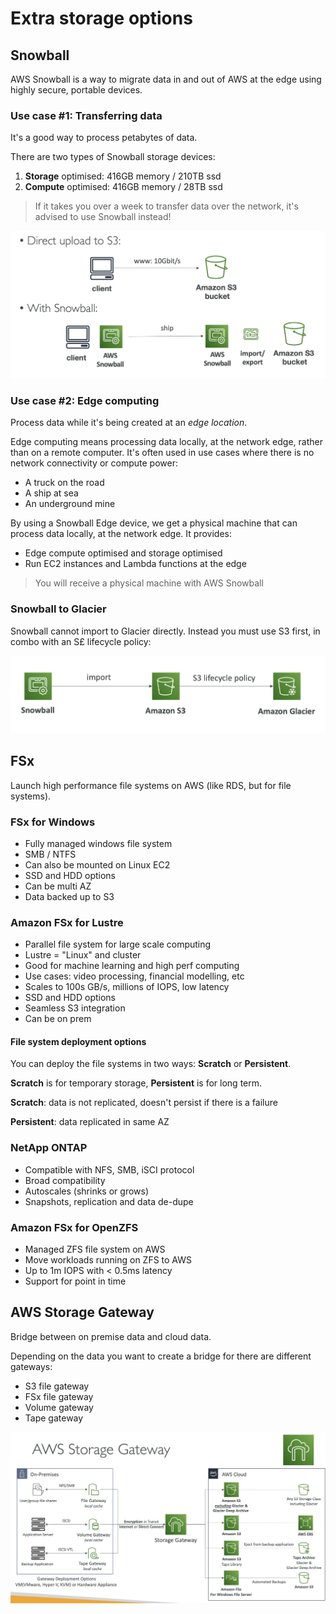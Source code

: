 # Extra storage options 

## Snowball

AWS Snowball is a way to migrate data in and out of AWS at the edge using highly secure, portable devices.

### Use case #1: Transferring data

It's a good way to process petabytes of data.

There are two types of Snowball storage devices:

1. **Storage** optimised: 416GB memory / 210TB ssd
2. **Compute** optimised: 416GB memory / 28TB ssd

> If it takes you over a week to transfer data over the network, it's advised to use Snowball instead!

![](assets/snowball.png)

### Use case #2: Edge computing 

Process data while it's being created at an *edge location*.

Edge computing means processing data locally, at the network edge, rather than on a remote computer. It's often used in use cases where there is no network connectivity or compute power:

- A truck on the road
- A ship at sea
- An underground mine

By using a Snowball Edge device, we get a physical machine that can process data locally, at the network edge. It provides:

- Edge compute optimised and storage optimised
- Run EC2 instances and Lambda functions at the edge

> You will receive a physical machine with AWS Snowball

### Snowball to Glacier

Snowball cannot import to Glacier directly. Instead you must use S3 first, in combo with an S£ lifecycle policy:

![](assets/snowball-glacier.png)

## FSx

Launch high performance file systems on AWS (like RDS, but for file systems).

### FSx for Windows

- Fully managed windows file system
- SMB / NTFS
- Can also be mounted on Linux EC2
- SSD and HDD options
- Can be multi AZ
- Data backed up to S3

### Amazon FSx for Lustre

- Parallel file system for large scale computing
- Lustre = "Linux" and cluster
- Good for machine learning and high perf computing
- Use cases: video processing, financial modelling, etc
- Scales to 100s GB/s, millions of IOPS, low latency
- SSD and HDD options
- Seamless S3 integration
- Can be on prem

#### File system deployment options

You can deploy the file systems in two ways: **Scratch** or **Persistent**.

**Scratch** is for temporary storage, **Persistent** is for long term.

**Scratch**: data is not replicated, doesn't persist if there is a failure

**Persistent**: data replicated in same AZ

### NetApp ONTAP

- Compatible with NFS, SMB, iSCI protocol
- Broad compatibility
- Autoscales (shrinks or grows)
- Snapshots, replication and data de-dupe

### Amazon FSx for OpenZFS

- Managed ZFS file system on AWS
- Move workloads running on ZFS to AWS
- Up to 1m IOPS with < 0.5ms latency
- Support for point in time

## AWS Storage Gateway

Bridge between on premise data and cloud data.

Depending on the data you want to create a bridge for there are different gateways:

- S3 file gateway
- FSx file gateway
- Volume gateway
- Tape gateway

![](assets/storage-gateway.png)
